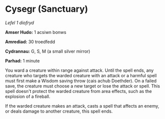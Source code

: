# Cysegr (Sanctuary)

*Lefel 1 diofryd*

**Amser Hudo:** 1 acsiwn bonws

**Amrediad:** 30 troedfedd

**Cydrannau:** G, S, M (a small silver mirror)

**Parhad:** 1 minute

You ward a creature within range against attack. Until the spell ends, any creature who targets the warded creature with an attack or a harmful spell must first make a Wisdom saving throw (cais achub Doethder). On a failed save, the creature must choose a new target or lose the attack or spell. This spell doesn't protect the warded creature from area effects, such as the explosion of a fireball.

If the warded creature makes an attack, casts a spell that affects an enemy, or deals damage to another creature, this spell ends.